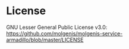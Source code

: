 # License
GNU Lesser General Public License v3.0: https://github.com/molgenis/molgenis-service-armadillo/blob/master/LICENSE